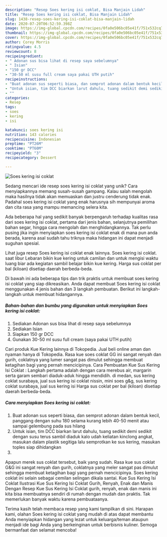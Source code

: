 ```yaml
---
description: "Resep Soes kering isi coklat, Bisa Manjain Lidah"
title: "Resep Soes kering isi coklat, Bisa Manjain Lidah"
slug: 1438-resep-soes-kering-isi-coklat-bisa-manjain-lidah
date: 2020-07-20T06:52:59.398Z
image: https://img-global.cpcdn.com/recipes/0fa0e506bc05e41f/751x532cq70/soes-kering-isi-coklat-foto-resep-utama.jpg
thumbnail: https://img-global.cpcdn.com/recipes/0fa0e506bc05e41f/751x532cq70/soes-kering-isi-coklat-foto-resep-utama.jpg
cover: https://img-global.cpcdn.com/recipes/0fa0e506bc05e41f/751x532cq70/soes-kering-isi-coklat-foto-resep-utama.jpg
author: Corey Morris
ratingvalue: 4.5
reviewcount: 8
recipeingredient:
- " Adonan sus bisa lihat di resep saya sebelumnya"
- " Isian"
- "150 gr DCC"
- "30-50 ml susu full cream saya pakai UTH putih"
recipeinstructions:
- "Buat adonan sus seperti biasa, dan semprot adonan dalam bentuk kecil, panggang dengan suhu 180 selama kurang lebih 40-50 menit atau sampai gelembung pada sus hilang"
- "Untuk isian, tim DCC biarkan larut dahulu, tuang sedikit demi sedikit dengan susu terus sambil diaduk kalo udah keliatan kinclong angkat, masukan dalam plastik segitiga lalu semprotkan ke sus kering, masukan toples siap dihidangkan"
- ""
categories:
- Resep
tags:
- soes
- kering
- isi

katakunci: soes kering isi 
nutrition: 143 calories
recipecuisine: Indonesian
preptime: "PT26M"
cooktime: "PT60M"
recipeyield: "3"
recipecategory: Dessert

---
```



![Soes kering isi coklat](https://img-global.cpcdn.com/recipes/0fa0e506bc05e41f/751x532cq70/soes-kering-isi-coklat-foto-resep-utama.jpg)

Sedang mencari ide resep soes kering isi coklat yang unik? Cara menyiapkannya memang susah-susah gampang. Kalau salah mengolah maka hasilnya tidak akan memuaskan dan justru cenderung tidak enak. Padahal soes kering isi coklat yang enak harusnya sih mempunyai aroma dan cita rasa yang mampu memancing selera kita.

Ada beberapa hal yang sedikit banyak berpengaruh terhadap kualitas rasa dari soes kering isi coklat, pertama dari jenis bahan, selanjutnya pemilihan bahan segar, hingga cara mengolah dan menghidangkannya. Tak perlu pusing jika ingin menyiapkan soes kering isi coklat enak di mana pun anda berada, karena asal sudah tahu triknya maka hidangan ini dapat menjadi suguhan spesial.

Lihat juga resep Soes kering isi coklat enak lainnya. Soes kering isi coklat. saat libur Lebaran bikin kue kering untuk camilan dan untuk mengisi waktu luang biar ada kegiatan sambil belajar bikin kue kering. Harga sus coklat per bal (kiloan) disetiap daerah berbeda-beda.


Di bawah ini ada beberapa tips dan trik praktis untuk membuat soes kering isi coklat yang siap dikreasikan. Anda dapat membuat Soes kering isi coklat menggunakan 4 jenis bahan dan 3 langkah pembuatan. Berikut ini langkah-langkah untuk membuat hidangannya.

<!--inarticleads1-->

##### Bahan-bahan dan bumbu yang digunakan untuk menyiapkan Soes kering isi coklat:

1. Sediakan  Adonan sus bisa lihat di resep saya sebelumnya
1. Sediakan  Isian
1. Siapkan 150 gr DCC
1. Gunakan 30-50 ml susu full cream (saya pakai UTH putih)


Cari produk Kue Kering lainnya di Tokopedia. Jual beli online aman dan nyaman hanya di Tokopedia. Rasa kue soes coklat GG ini sangat renyah dan gurih, coklatnya yang lumer sangat pas dimulut sehingga membuat ketagihan bagi yang pernah mencicipinya. Cara Pembuatan Kue Sus Kering Isi Coklat : Langkah pertama adalah dengan cara merebus air, margarin serta garam sembari diaduk-aduk hingga mendidih. di medan, sus kering coklat surabaya, jual sus kering isi coklat nissin, mini soes g&amp;g, sus kering coklat surabaya, jual sus kering isi Harga sus coklat per bal (kiloan) disetiap daerah berbeda-beda. 

<!--inarticleads2-->

##### Cara menyiapkan Soes kering isi coklat:

1. Buat adonan sus seperti biasa, dan semprot adonan dalam bentuk kecil, panggang dengan suhu 180 selama kurang lebih 40-50 menit atau sampai gelembung pada sus hilang
1. Untuk isian, tim DCC biarkan larut dahulu, tuang sedikit demi sedikit dengan susu terus sambil diaduk kalo udah keliatan kinclong angkat, masukan dalam plastik segitiga lalu semprotkan ke sus kering, masukan toples siap dihidangkan
1. 


Apapun merek sus coklat tersebut, baik yang sudah. Rasa kue sus coklat G&amp;G ini sangat renyah dan gurih, coklatnya yang meler sangat pas dimulut sehingga membuat ketagihan bagi yang pernah mencicipinya. Soes kering coklat ini selain sebagai cemilan selingan dikala santai. Kue Sus Kering Isi Coklat Ilustrasi Kue Sus Kering Isi Coklat Gurih, Renyah, Enak dan Manis Dengan Resep Kue Sus Kering Isi Coklat gurih, renyah, enak dan manis ini kita bisa membuatnya sendiri di rumah dengan mudah dan praktis. Tak memerlukan banyak waktu karena pembuataanya. 

Terima kasih telah membaca resep yang kami tampilkan di sini. Harapan kami, olahan Soes kering isi coklat yang mudah di atas dapat membantu Anda menyiapkan hidangan yang lezat untuk keluarga/teman ataupun menjadi ide bagi Anda yang berkeinginan untuk berbisnis kuliner. Semoga bermanfaat dan selamat mencoba!

